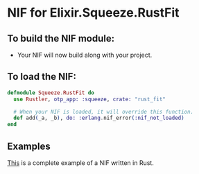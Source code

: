 # NIF for Elixir.Squeeze.RustFit

## To build the NIF module:

- Your NIF will now build along with your project.

## To load the NIF:

```elixir
defmodule Squeeze.RustFit do
  use Rustler, otp_app: :squeeze, crate: "rust_fit"

  # When your NIF is loaded, it will override this function.
  def add(_a, _b), do: :erlang.nif_error(:nif_not_loaded)
end
```

## Examples

[This](https://github.com/rusterlium/NifIo) is a complete example of a NIF written in Rust.
